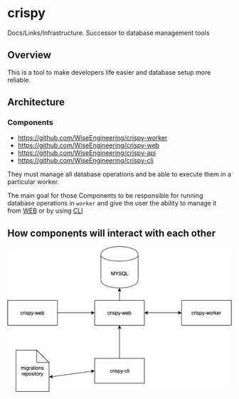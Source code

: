 # crispy

Docs/Links/Infrastructure. Successor to database management tools

## Overview

This is a tool to make developers life easier and database setup more reliable.

## Architecture

### Components

- https://github.com/WiseEngineering/crispy-worker
- https://github.com/WiseEngineering/crispy-web
- https://github.com/WiseEngineering/crispy-api
- https://github.com/WiseEngineering/crispy-cli

They must manage all database operations and be able to execute them in a particular worker.

The main goal for those Components to be responsible for running database operations in `worker` and give the user the ability to manage it from [WEB](https://github.com/WiseEngineering/crispy-web) or by using [CLI](https://github.com/WiseEngineering/crispy-cli)

## How components will interact with each other

![Architecture diagram](./docs/crispy-architecture.png)
